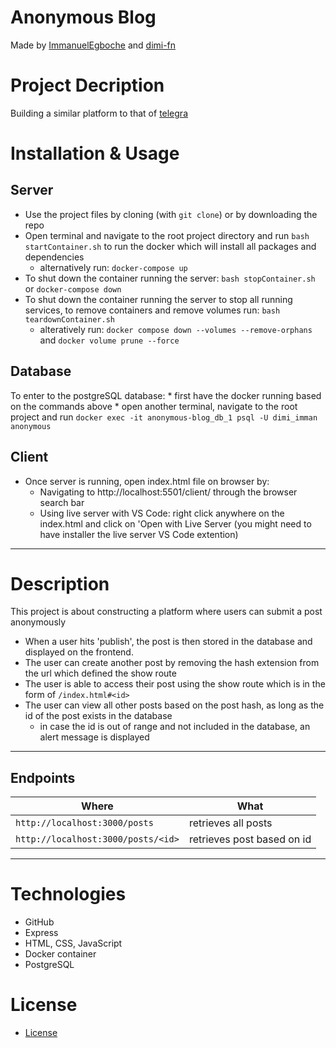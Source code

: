 # Anonymous Blog

Made by [ImmanuelEgboche](https://github.com/ImmanuelEgboche) and [dimi-fn](https://github.com/dimi-fn)

# Project Decription

Building a similar platform to that of [telegra](https://telegra.ph/)

# Installation & Usage

## Server

* Use the project files by cloning (with `git clone`) or by downloading the repo
* Open terminal and navigate to the root project directory and run `bash startContainer.sh` to run the docker which will install all packages and dependencies
    * alternatively run: `docker-compose up`
* To shut down the container running the server: `bash stopContainer.sh` or `docker-compose down`
* To shut down the container running the server to stop all running services, to remove containers and remove volumes run: `bash teardownContainer.sh`
    * alteratively run: `docker compose down --volumes --remove-orphans` and `docker volume prune --force`

## Database

To enter to the postgreSQL database:
    * first have the docker running based on the commands above
    * open another terminal, navigate to the root project and run `docker exec -it anonymous-blog_db_1 psql -U dimi_imman anonymous`

## Client

- Once server is running, open index.html file on browser by:
    - Navigating to http://localhost:5501/client/ through the browser search bar
    - Using live server with VS Code: right click anywhere on the index.html and click on 'Open with Live Server (you might need to have installer the live server VS Code extention)    

-------

# Description

This project is about constructing a platform where users can submit a post anonymously
* When a user hits 'publish', the post is then stored in the database and displayed on the frontend. 
* The user can create another post by removing the hash extension from the url which defined the show route
* The user is able to access their post using the show route which is in the form of `/index.html#<id>`
* The user can view all other posts based on the post hash, as long as the id of the post exists in the database
    * in case the id is out of range and not included in the database, an alert message is displayed

---------

## Endpoints

| **Where** | **What** |
|---------------|---------------|
| `http://localhost:3000/posts` | retrieves all posts|
| `http://localhost:3000/posts/<id>`| retrieves post based on id| 

---------------

# Technologies

* GitHub
* Express
* HTML, CSS, JavaScript
* Docker container
* PostgreSQL

# License

* [License](https://github.com/dimi-fn/anonymous-blog/blob/main/LICENSE)
